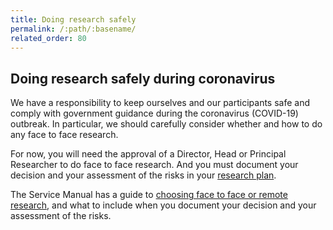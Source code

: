 ```yaml
---
title: Doing research safely
permalink: /:path/:basename/
related_order: 80
---
```

## Doing research safely during coronavirus

We have a responsibility to keep ourselves and our participants safe and comply
with government guidance during the coronavirus (COVID-19) outbreak. In
particular, we should carefully consider whether and how to do any face to face
research.

For now, you will need the approval of a Director, Head or Principal Researcher
to do face to face research. And you must document your decision and your
assessment of the risks in your
[research plan](#how-we-create-and-use-research-plans).

The Service Manual has a guide to
[choosing face to face or remote research](https://www.gov.uk/service-manual/user-research/doing-user-research-during-coronavirus-covid-19-choosing-face-to-face-or-remote-research),
and what to include when you document your decision and your assessment of the
risks.
